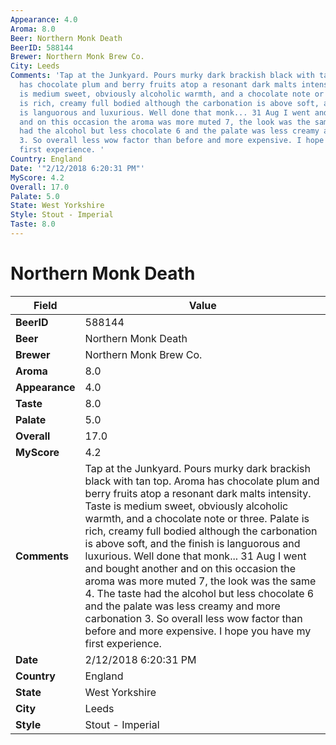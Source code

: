 ```yaml
---
Appearance: 4.0
Aroma: 8.0
Beer: Northern Monk Death
BeerID: 588144
Brewer: Northern Monk Brew Co.
City: Leeds
Comments: 'Tap at the Junkyard. Pours murky dark brackish black with tan top. Aroma
  has chocolate plum and berry fruits atop a resonant dark malts intensity. Taste
  is medium sweet, obviously alcoholic warmth, and a chocolate note or three. Palate
  is rich, creamy full bodied although the carbonation is above soft, and the finish
  is languorous and luxurious. Well done that monk... 31 Aug I went and bought another
  and on this occasion the aroma was more muted 7, the look was the same 4. The taste
  had the alcohol but less chocolate 6 and the palate was less creamy and more carbonation
  3. So overall less wow factor than before and more expensive. I hope you have my
  first experience. '
Country: England
Date: '"2/12/2018 6:20:31 PM"'
MyScore: 4.2
Overall: 17.0
Palate: 5.0
State: West Yorkshire
Style: Stout - Imperial
Taste: 8.0
---
```


# Northern Monk Death

| Field         | Value |
|---------------|-------|
| **BeerID** | 588144 |
| **Beer** | Northern Monk Death |
| **Brewer** | Northern Monk Brew Co. |
| **Aroma** | 8.0 |
| **Appearance** | 4.0 |
| **Taste** | 8.0 |
| **Palate** | 5.0 |
| **Overall** | 17.0 |
| **MyScore** | 4.2 |
| **Comments** | Tap at the Junkyard. Pours murky dark brackish black with tan top. Aroma has chocolate plum and berry fruits atop a resonant dark malts intensity. Taste is medium sweet, obviously alcoholic warmth, and a chocolate note or three. Palate is rich, creamy full bodied although the carbonation is above soft, and the finish is languorous and luxurious. Well done that monk... 31 Aug I went and bought another and on this occasion the aroma was more muted 7, the look was the same 4. The taste had the alcohol but less chocolate 6 and the palate was less creamy and more carbonation 3. So overall less wow factor than before and more expensive. I hope you have my first experience.  |
| **Date** | 2/12/2018 6:20:31 PM |
| **Country** | England |
| **State** | West Yorkshire |
| **City** | Leeds |
| **Style** | Stout - Imperial |
